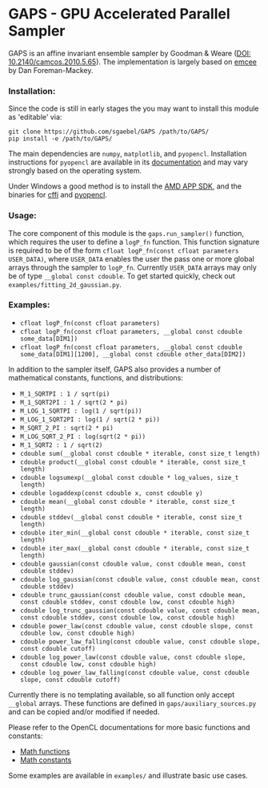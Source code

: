 # GAPS - GPU Accelerated Parallel Sampler

GAPS is an affine invariant ensemble sampler by Goodman & Weare ([DOI: 10.2140/camcos.2010.5.65](https://msp.org/camcos/2010/5-1/p04.xhtml)). The implementation is largely based on [emcee](http://dfm.io/emcee/) by Dan Foreman-Mackey.

### Installation:

Since the code is still in early stages the you may want to install this module as 'editable' via:

```
git clone https://github.com/sgaebel/GAPS /path/to/GAPS/
pip install -e /path/to/GAPS/
```

The main dependencies are `numpy`, `matplotlib`, and `pyopencl`. Installation instructions for `pyopencl` are available in its [documentation](https://documen.tician.de/pyopencl/misc.html) and may vary strongly based on the operating system.

Under Windows a good method is to install the [AMD APP SDK](http://developer.amd.com/amd-accelerated-parallel-processing-app-sdk/), and the binaries for [cffi](http://www.lfd.uci.edu/~gohlke/pythonlibs/#cffi) and [pyopencl](http://www.lfd.uci.edu/~gohlke/pythonlibs/#pyopencl).

### Usage:

The core component of this module is the `gaps.run_sampler()` function, which requires the user to define a `logP_fn` function. This function signature is required to be of the form `cfloat logP_fn(const cfloat parameters USER_DATA)`, where `USER_DATA` enables the user the pass one or more global arrays through the sampler to `logP_fn`. Currently `USER_DATA` arrays may only be of type `__global const cdouble`. To get started quickly, check out `examples/fitting_2d_gaussian.py`.

### Examples:

 * `cfloat logP_fn(const cfloat parameters)`
 * `cfloat logP_fn(const cfloat parameters, __global const cdouble some_data[DIM1])`
 * `cfloat logP_fn(const cfloat parameters, __global const cdouble some_data[DIM1][1200], __global const cdouble other_data[DIM2])`

In addition to the sampler itself, GAPS also provides a number of mathematical constants, functions, and distributions:

 * `M_1_SQRTPI : 1 / sqrt(pi)`
 * `M_1_SQRT2PI : 1 / sqrt(2 * pi)`
 * `M_LOG_1_SQRTPI : log(1 / sqrt(pi))`
 * `M_LOG_1_SQRT2PI : log(1 / sqrt(2 * pi))`
 * `M_SQRT_2_PI : sqrt(2 * pi)`
 * `M_LOG_SQRT_2_PI : log(sqrt(2 * pi))`
 * `M_1_SQRT2 : 1 / sqrt(2)`
 * `cdouble sum(__global const cdouble * iterable, const size_t length)`
 * `cdouble product(__global const cdouble * iterable, const size_t length)`
 * `cdouble logsumexp(__global const cdouble * log_values, size_t length)`
 * `cdouble logaddexp(const cdouble x, const cdouble y)`
 * `cdouble mean(__global const cdouble * iterable, const size_t length)`
 * `cdouble stddev(__global const cdouble * iterable, const size_t length)`
 * `cdouble iter_min(__global const cdouble * iterable, const size_t length)`
 * `cdouble iter_max(__global const cdouble * iterable, const size_t length)`
 * `cdouble gaussian(const cdouble value, const cdouble mean, const cdouble stddev)`
 * `cdouble log_gaussian(const cdouble value, const cdouble mean, const cdouble stddev)`
 * `cdouble trunc_gaussian(const cdouble value, const cdouble mean, const cdouble stddev, const cdouble low, const cdouble high)`
 * `cdouble log_trunc_gaussian(const cdouble value, const cdouble mean, const cdouble stddev, const cdouble low, const cdouble high)`
 * `cdouble power_law(const cdouble value, const cdouble slope, const cdouble low, const cdouble high)`
 * `cdouble power_law_falling(const cdouble value, const cdouble slope, const cdouble cutoff)`
 * `cdouble log_power_law(const cdouble value, const cdouble slope, const cdouble low, const cdouble high)`
 * `cdouble log_power_law_falling(const cdouble value, const cdouble slope, const cdouble cutoff)`

Currently there is no templating available, so all function only accept `__global` arrays. These functions are defined in `gaps/auxiliary_sources.py` and can be copied and/or modified if needed.

Please refer to the OpenCL documentations for more basic functions and constants:

 * [Math functions](https://www.khronos.org/registry/OpenCL/sdk/1.2/docs/man/xhtml/mathFunctions.html)
 * [Math constants](https://www.khronos.org/registry/OpenCL/sdk/1.2/docs/man/xhtml/mathConstants.html)

Some examples are available in `examples/` and illustrate basic use cases.
